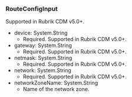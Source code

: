 ### RouteConfigInput
Supported in Rubrik CDM v5.0+.

- device: System.String
  - Required. Supported in Rubrik CDM v5.0+.
- gateway: System.String
  - Required. Supported in Rubrik CDM v5.0+.
- netmask: System.String
  - Required. Supported in Rubrik CDM v5.0+.
- network: System.String
  - Required. Supported in Rubrik CDM v5.0+.
- networkZoneName: System.String
  - Name of the network zone.

